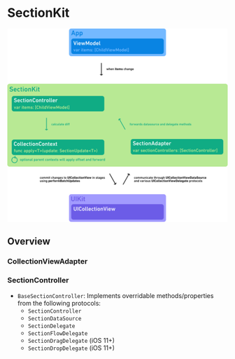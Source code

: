 # SectionKit

![Diagram](./Resources/SectionKit.svg)

## Overview

### CollectionViewAdapter

### SectionController

- `BaseSectionController`: Implements overridable methods/properties from the following protocols:
    - `SectionController`
    - `SectionDataSource`
    - `SectionDelegate`
    - `SectionFlowDelegate`
    - `SectionDragDelegate` (iOS 11+)
    - `SectionDropDelegate` (iOS 11+)
